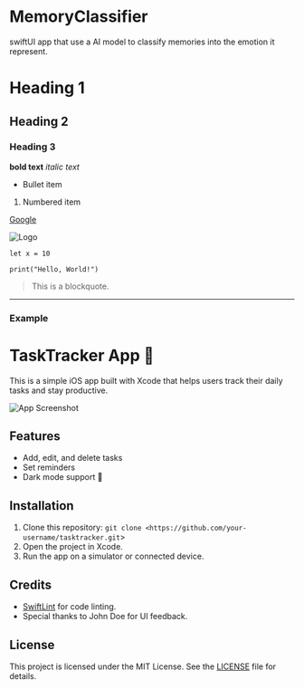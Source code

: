 # MemoryClassifier
swiftUI app that use a AI model to classify memories into the emotion it represent.


# Heading 1
## Heading 2
### Heading 3

**bold text**
*italic text*

- Bullet item
1. Numbered item


[Google](https://www.google.com)

![Logo](https://via.placeholder.com/150)


`let x = 10`

```print("Hello, World!")```

> This is a blockquote.

---



### Example 
# TaskTracker App 📝

This is a simple iOS app built with Xcode that helps users track their daily tasks and stay productive.

![App Screenshot](screenshot.png)

## Features
- Add, edit, and delete tasks
- Set reminders
- Dark mode support 🌙

## Installation
1. Clone this repository: `git clone <https://github.com/your-username/tasktracker.git`>
2. Open the project in Xcode.
3. Run the app on a simulator or connected device.

## Credits
- [SwiftLint](https://github.com/realm/SwiftLint) for code linting.
- Special thanks to John Doe for UI feedback.

## License
This project is licensed under the MIT License. See the [LICENSE](LICENSE) file for details.
